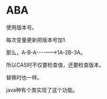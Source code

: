 # ABA

使用版本号。

每次变量更新把版本号加1.

那么，A-B-A------>1A-2B-3A。

所以CAS时不仅要检查值，还要检查版本。

替换时也一样。

java种有个类实现了这个功能。